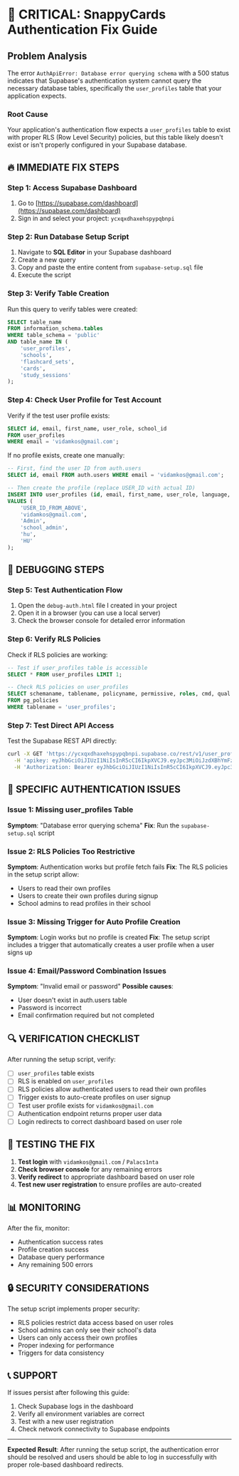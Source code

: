 # 🚨 CRITICAL: SnappyCards Authentication Fix Guide

## Problem Analysis

The error `AuthApiError: Database error querying schema` with a 500 status indicates that Supabase's authentication system cannot query the necessary database tables, specifically the `user_profiles` table that your application expects.

### Root Cause
Your application's authentication flow expects a `user_profiles` table to exist with proper RLS (Row Level Security) policies, but this table likely doesn't exist or isn't properly configured in your Supabase database.

## 🔥 IMMEDIATE FIX STEPS

### Step 1: Access Supabase Dashboard
1. Go to [https://supabase.com/dashboard](https://supabase.com/dashboard)
2. Sign in and select your project: `ycxqxdhaxehspypqbnpi`

### Step 2: Run Database Setup Script
1. Navigate to **SQL Editor** in your Supabase dashboard
2. Create a new query
3. Copy and paste the entire content from `supabase-setup.sql` file
4. Execute the script

### Step 3: Verify Table Creation
Run this query to verify tables were created:
```sql
SELECT table_name 
FROM information_schema.tables 
WHERE table_schema = 'public' 
AND table_name IN (
    'user_profiles', 
    'schools', 
    'flashcard_sets', 
    'cards', 
    'study_sessions'
);
```

### Step 4: Check User Profile for Test Account
Verify if the test user profile exists:
```sql
SELECT id, email, first_name, user_role, school_id 
FROM user_profiles 
WHERE email = 'vidamkos@gmail.com';
```

If no profile exists, create one manually:
```sql
-- First, find the user ID from auth.users
SELECT id, email FROM auth.users WHERE email = 'vidamkos@gmail.com';

-- Then create the profile (replace USER_ID with actual ID)
INSERT INTO user_profiles (id, email, first_name, user_role, language, country)
VALUES (
    'USER_ID_FROM_ABOVE', 
    'vidamkos@gmail.com', 
    'Admin', 
    'school_admin', 
    'hu', 
    'HU'
);
```

## 🔧 DEBUGGING STEPS

### Step 5: Test Authentication Flow
1. Open the `debug-auth.html` file I created in your project
2. Open it in a browser (you can use a local server)
3. Check the browser console for detailed error information

### Step 6: Verify RLS Policies
Check if RLS policies are working:
```sql
-- Test if user_profiles table is accessible
SELECT * FROM user_profiles LIMIT 1;

-- Check RLS policies on user_profiles
SELECT schemaname, tablename, policyname, permissive, roles, cmd, qual 
FROM pg_policies 
WHERE tablename = 'user_profiles';
```

### Step 7: Test Direct API Access
Test the Supabase REST API directly:
```bash
curl -X GET 'https://ycxqxdhaxehspypqbnpi.supabase.co/rest/v1/user_profiles?select=*&limit=1' \
  -H 'apikey: eyJhbGciOiJIUzI1NiIsInR5cCI6IkpXVCJ9.eyJpc3MiOiJzdXBhYmFzZSIsInJlZiI6InljeHF4ZGhheGVoc3B5cHFibnBpIiwicm9sZSI6ImFub24iLCJpYXQiOjE3NTMyMDMwMzEsImV4cCI6MjA2ODc3OTAzMX0.7RGVld6WOhNgeTA6xQc_U_eDXfMGzIshUlKV6j2Ru6g' \
  -H 'Authorization: Bearer eyJhbGciOiJIUzI1NiIsInR5cCI6IkpXVCJ9.eyJpc3MiOiJzdXBhYmFzZSIsInJlZiI6InljeHF4ZGhheGVoc3B5cHFibnBpIiwicm9sZSI6ImFub24iLCJpYXQiOjE3NTMyMDMwMzEsImV4cCI6MjA2ODc3OTAzMX0.7RGVld6WOhNgeTA6xQc_U_eDXfMGzIshUlKV6j2Ru6g'
```

## 🎯 SPECIFIC AUTHENTICATION ISSUES

### Issue 1: Missing user_profiles Table
**Symptom**: "Database error querying schema"
**Fix**: Run the `supabase-setup.sql` script

### Issue 2: RLS Policies Too Restrictive
**Symptom**: Authentication works but profile fetch fails
**Fix**: The RLS policies in the setup script allow:
- Users to read their own profiles
- Users to create their own profiles during signup
- School admins to read profiles in their school

### Issue 3: Missing Trigger for Auto Profile Creation
**Symptom**: Login works but no profile is created
**Fix**: The setup script includes a trigger that automatically creates a user profile when a user signs up

### Issue 4: Email/Password Combination Issues
**Symptom**: "Invalid email or password"
**Possible causes**:
- User doesn't exist in auth.users table
- Password is incorrect
- Email confirmation required but not completed

## 🔍 VERIFICATION CHECKLIST

After running the setup script, verify:

- [ ] `user_profiles` table exists
- [ ] RLS is enabled on `user_profiles`
- [ ] RLS policies allow authenticated users to read their own profiles
- [ ] Trigger exists to auto-create profiles on user signup
- [ ] Test user profile exists for `vidamkos@gmail.com`
- [ ] Authentication endpoint returns proper user data
- [ ] Login redirects to correct dashboard based on user role

## 🚀 TESTING THE FIX

1. **Test login** with `vidamkos@gmail.com` / `Palacs1nta`
2. **Check browser console** for any remaining errors
3. **Verify redirect** to appropriate dashboard based on user role
4. **Test new user registration** to ensure profiles are auto-created

## 📊 MONITORING

After the fix, monitor:
- Authentication success rates
- Profile creation success
- Database query performance
- Any remaining 500 errors

## 🔒 SECURITY CONSIDERATIONS

The setup script implements proper security:
- RLS policies restrict data access based on user roles
- School admins can only see their school's data
- Users can only access their own profiles
- Proper indexing for performance
- Triggers for data consistency

## 📞 SUPPORT

If issues persist after following this guide:
1. Check Supabase logs in the dashboard
2. Verify all environment variables are correct
3. Test with a new user registration
4. Check network connectivity to Supabase endpoints

---

**Expected Result**: After running the setup script, the authentication error should be resolved and users should be able to log in successfully with proper role-based dashboard redirects.